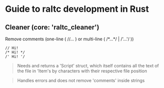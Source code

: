 # Guide to raltc development in Rust

## Cleaner (core: 'raltc_cleaner')
Remove comments (one-line ( //... ) or multi-line ( /\*...\*/ | /'...'/ ))

```Ralt
// Hi!
/* Hi! */
/' Hi! '/
```

> Needs and returns a 'Script' struct, which itself contains all the text of the file in 'Item's by characters with their respective file position

> Handles errors and does not remove 'comments' inside strings
